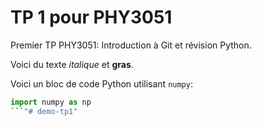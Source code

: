 <!-- Ceci est un commentaire markdown et ne sera pas visible sur GitHub -->
<!-- "#" Indique qu'il s'agit d'un titre. -->
# TP 1 pour PHY3051
Premier TP PHY3051: Introduction à Git et révision Python.

Voici du texte _italique_ et **gras**.

Voici un bloc de code Python utilisant `numpy`:

<!-- Enlever les barres obliques -->
```python
import numpy as np
```"# demo-tp1" 
